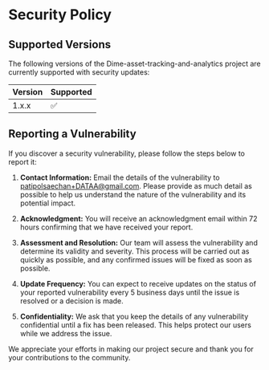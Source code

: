 # Security Policy

## Supported Versions

The following versions of the Dime-asset-tracking-and-analytics project are currently supported with security updates:

| Version | Supported          |
| ------- | ------------------ |
| 1.x.x   | :white_check_mark: |

## Reporting a Vulnerability

If you discover a security vulnerability, please follow the steps below to report it:

1. **Contact Information:** Email the details of the vulnerability to [patipolsaechan+DATAA@gmail.com](mailto:patipolsaechan+DATAA@gmail.com). Please provide as much detail as possible to help us understand the nature of the vulnerability and its potential impact.

2. **Acknowledgment:** You will receive an acknowledgment email within 72 hours confirming that we have received your report.

3. **Assessment and Resolution:** Our team will assess the vulnerability and determine its validity and severity. This process will be carried out as quickly as possible, and any confirmed issues will be fixed as soon as possible.

4. **Update Frequency:** You can expect to receive updates on the status of your reported vulnerability every 5 business days until the issue is resolved or a decision is made.

5. **Confidentiality:** We ask that you keep the details of any vulnerability confidential until a fix has been released. This helps protect our users while we address the issue.

We appreciate your efforts in making our project secure and thank you for your contributions to the community.
